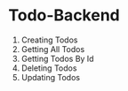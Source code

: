 # Todo-Backend

1. Creating Todos
2. Getting All Todos
3. Getting Todos By Id
4. Deleting Todos
5. Updating Todos